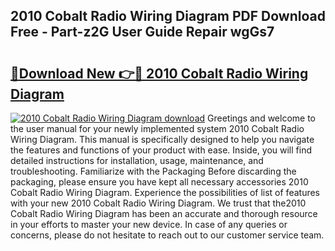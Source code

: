 ## 2010 Cobalt Radio Wiring Diagram PDF Download Free - Part-z2G User Guide Repair wgGs7

# <h2><a href="http://dfk3sir.blite.top/?on=2010+Cobalt+Radio+Wiring+Diagram">🔗Download New 👉🔴 2010 Cobalt Radio Wiring Diagram</a></h2>

[![2010 Cobalt Radio Wiring Diagram download](https://i.imgur.com/lujVjoI.png)](http://dfk3sir.blite.top/?on=2010+Cobalt+Radio+Wiring+Diagram)
Greetings and welcome to the user manual for your newly implemented system 2010 Cobalt Radio Wiring Diagram. This manual is specifically designed to help you navigate the features and functions of your product with ease. Inside, you will find detailed instructions for installation, usage, maintenance, and troubleshooting. Familiarize with the Packaging Before discarding the packaging, please ensure you have kept all necessary accessories 2010 Cobalt Radio Wiring Diagram. Experience the possibilities of list of features with your new 2010 Cobalt Radio Wiring Diagram. We trust that the2010 Cobalt Radio Wiring Diagram has been an accurate and thorough resource in your efforts to master your new device. In case of any queries or concerns, please do not hesitate to reach out to our customer service team.
